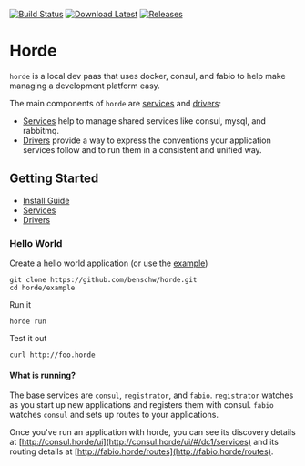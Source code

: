 [![Build Status](https://travis-ci.org/benschw/horde.svg?branch=master)](https://travis-ci.org/benschw/horde)
[![Download Latest](https://img.shields.io/badge/download-latest-blue.svg)](http://dl.fligl.io/artifacts/horde/horde_latest.gz)
[![Releases](https://img.shields.io/badge/download-release-blue.svg)](http://dl.fligl.io/#/horde)


# Horde

`horde` is a local dev paas that uses docker, consul, and fabio to help make managing a development platform easy.

The main components of `horde` are [services](services.md) and [drivers](drivers.md):

* [Services](services.md) help to manage shared services like consul, mysql, and rabbitmq.
* [Drivers](drivers.md) provide a way to express the conventions your application services follow 
  and to run them in a consistent and unified way.


## Getting Started 

* [Install Guide](install.md)
* [Services](services.md)
* [Drivers](drivers.md)


### Hello World
	
Create a hello world application (or use the [example](https://github.com/benschw/horde/tree/master/example))

	git clone https://github.com/benschw/horde.git
	cd horde/example

Run it
	
	horde run

Test it out

	curl http://foo.horde


#### What is running?


The base services are `consul`, `registrator`, and `fabio`.
`registrator` watches as you start up new applications and registers them with consul.
`fabio` watches `consul` and sets up routes to your applications.

Once you've run an application with horde, you can see its discovery details
at [http://consul.horde/ui](http://consul.horde/ui/#/dc1/services)
and its routing details at [http://fabio.horde/routes](http://fabio.horde/routes).


